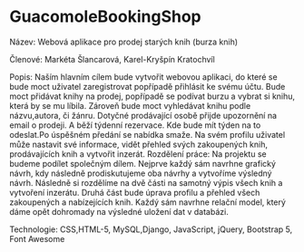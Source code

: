 # GuacomoleBookingShop

Název:
 Webová aplikace pro prodej starých knih (burza knih)

Členové:
 Markéta Šlancarová, Karel-Kryšpín Kratochvíl

Popis:
Naším hlavním cílem bude vytvořit webovou aplikaci, do které se bude moct uživatel zaregistrovat popřípadě přihlásit ke svému účtu.
Bude moct přidávat knihy na prodej, popřípadě se podívat burzu a vybrat si knihu, která by se mu líbila.
Zároveň bude moct vyhledávat knihu podle názvu,autora, či žánru. Dotyčné prodávající osobě přijde upozornění na email o prodeji. A běží týdenní rezervace.
Kde bude mít týden na to odeslat.Po úspěšném předání se nabídka smaže.
Na svém profilu uživatel může nastavit své informace, vidět přehled svých zakoupených knih, prodávajících knih a vytvořit inzerát.
Rozdělení práce: Na projektu se budeme podílet společným dílem. Nejprve každý sám navrhne grafický návrh, kdy následně prodiskutujeme oba návrhy a vytvoříme výsledný návrh.
Následně si rozdělíme na dvě části na samotný výpis všech knih a vytvoření inzerátu. Druhá část bude úprava profilu a přehled všech zakoupených a nabízejících knih. Každý sám navrhne relační model, který dáme opět dohromady na výsledné uložení dat v databázi.

Technologie:
CSS,HTML-5, MySQL,Django, JavaScript, jQuery, Bootstrap 5, Font Awesome

